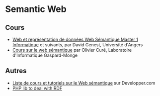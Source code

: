 # Semantic Web


## Cours

- [Web et représentation de données Web Sémantique Master 1 Informatique](http://www.info.univ-angers.fr/pub/genest/fichiers/m1_ws/ws_chap1.pdf) et suivants, par David Genest, Université d'Angers
- [Cours sur le web sémantique](http://igm.univ-mlv.fr/~ocure/LIGM_LIKE/Teaching/kr/) par Olivier Curé, Laboratoire d'Informatique Gaspard-Monge


## Autres
- [Liste de cours et tutoriels sur le Web sémantique](http://web-semantique.developpez.com/tutoriels/) sur Developper.com
- [PHP lib to deal with RDF](http://www.easyrdf.org/)
